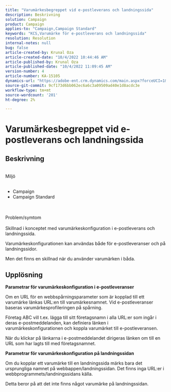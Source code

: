 ```yaml
---
title: "Varumärkesbegreppet vid e-postleverans och landningssida"
description: Beskrivning
solution: Campaign
product: Campaign
applies-to: "Campaign,Campaign Standard"
keywords: "KCS,Varumärke för e-postleverans och landningssida"
resolution: Resolution
internal-notes: null
bug: false
article-created-by: Krunal Oza
article-created-date: "10/4/2022 10:44:46 AM"
article-published-by: Krunal Oza
article-published-date: "10/4/2022 11:09:45 AM"
version-number: 4
article-number: KA-15105
dynamics-url: "https://adobe-ent.crm.dynamics.com/main.aspx?forceUCI=1&pagetype=entityrecord&etn=knowledgearticle&id=f6dbd68a-d143-ed11-bba2-002248086735"
source-git-commit: 9cf173d6bb062ec6a6c3a09509ad40e1d8acdc3e
workflow-type: tm+mt
source-wordcount: '201'
ht-degree: 2%

---
```


# Varumärkesbegreppet vid e-postleverans och landningssida

## Beskrivning

<br>Miljö<br><br>
- Campaign
- Campaign Standard



<br><br>Problem/symtom<br><br>
Skillnad i konceptet med varumärkeskonfiguration i e-postleverans och landningssida.

Varumärkeskonfigurationen kan användas både för e-postleveranser och på landningssidor.

Men det finns en skillnad när du använder varumärken i båda.






## Upplösning

<b>Parametrar för varumärkeskonfiguration i e-postleveranser</b>


Om en URL för en webbspårningsparameter som är kopplad till ett varumärke länkas URL:en till varumärkesnamnet. Vid e-postleveranser baseras varumärkesprofileringen på spårning.

Företag ABC vill t.ex. lägga till sitt företagsnamn i alla URL:er som ingår i deras e-postmeddelanden, kan definiera länken i varumärkeskonfigurationen och koppla varumärket till e-postleveransen.

När du klickar på länkarna i e-postmeddelandet dirigeras länken om till en URL som har lagts till med företagsnamnet.




<b>Parametrar för varumärkeskonfiguration på landningssidan</b>


Om du kopplar ett varumärke till en landningssida märks bara det ursprungliga namnet på webbappen/landningssidan. Det finns inga URL:er i webbprogrammets/landningssidans källa.

Detta beror på att det inte finns något varumärke på landningssidan.
